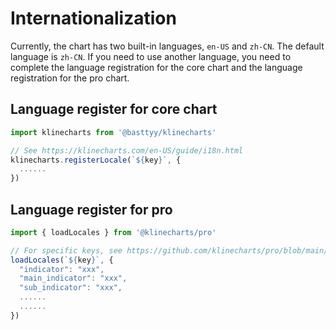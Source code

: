 # Internationalization

Currently, the chart has two built-in languages, `en-US` and `zh-CN`. The default language is `zh-CN`. If you need to use another language, you need to complete the language registration for the core chart and the language registration for the pro chart.

## Language register for core chart
```typescript
import klinecharts from '@basttyy/klinecharts'

// See https://klinecharts.com/en-US/guide/i18n.html
klinecharts.registerLocale(`${key}`, {
  ......
})
```

## Language register for pro
```typescript
import { loadLocales } from '@klinecharts/pro'

// For specific keys, see https://github.com/klinecharts/pro/blob/main/src/i18n/zh-CN.json
loadLocales(`${key}`, {
  "indicator": "xxx",
  "main_indicator": "xxx",
  "sub_indicator": "xxx",
  ......
  ......
})
```
